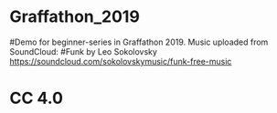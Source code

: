 # Graffathon_2019

#Demo for beginner-series in Graffathon 2019. Music uploaded from SoundCloud: 
#Funk by Leo Sokolovsky https://soundcloud.com/sokolovskymusic/funk-free-music 
 # CC 4.0
